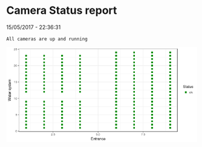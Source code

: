 Camera Status report
================
15/05/2017 - 22:36:31

    All cameras are up and running

![](camreport_files/figure-markdown_github/unnamed-chunk-2-1.png)
